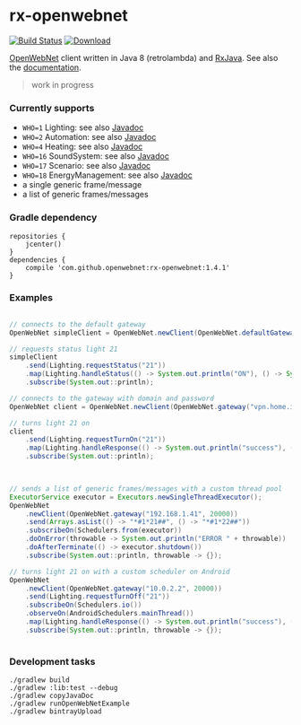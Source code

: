 # rx-openwebnet

[![Build Status](https://travis-ci.org/openwebnet/rx-openwebnet.svg?branch=master)](https://travis-ci.org/openwebnet/rx-openwebnet)
[![Download](https://api.bintray.com/packages/niqdev/maven/rx-openwebnet/images/download.svg)](https://bintray.com/niqdev/maven/rx-openwebnet/_latestVersion)

[OpenWebNet](http://www.myopen-legrandgroup.com/resources/own_protocol/default.aspx)
client written in Java 8 (retrolambda) and [RxJava](https://github.com/ReactiveX/RxJava). See also the [documentation](https://openwebnet.github.io/rx-openwebnet).

> work in progress

### Currently supports
* `WHO=1` Lighting: see also [Javadoc](https://openwebnet.github.io/rx-openwebnet/com/github/niqdev/openwebnet/message/Lighting.html)
* `WHO=2` Automation: see also [Javadoc](https://openwebnet.github.io/rx-openwebnet/com/github/niqdev/openwebnet/message/Automation.html)
* `WHO=4` Heating: see also [Javadoc](https://openwebnet.github.io/rx-openwebnet/com/github/niqdev/openwebnet/message/Heating.html)
* `WHO=16` SoundSystem: see also [Javadoc](https://openwebnet.github.io/rx-openwebnet/com/github/niqdev/openwebnet/message/SoundSystem.html)
* `WHO=17` Scenario: see also [Javadoc](https://openwebnet.github.io/rx-openwebnet/com/github/niqdev/openwebnet/message/Scenario.html)
* `WHO=18` EnergyManagement: see also [Javadoc](https://openwebnet.github.io/rx-openwebnet/com/github/niqdev/openwebnet/message/EnergyManagement.html)
* a single generic frame/message
* a list of generic frames/messages

### Gradle dependency
```
repositories {
    jcenter()
}
dependencies {
    compile 'com.github.openwebnet:rx-openwebnet:1.4.1'
}
```

### Examples
```java

// connects to the default gateway
OpenWebNet simpleClient = OpenWebNet.newClient(OpenWebNet.defaultGateway("192.168.1.41"));

// requests status light 21
simpleClient
    .send(Lighting.requestStatus("21"))
    .map(Lighting.handleStatus(() -> System.out.println("ON"), () -> System.out.println("OFF")))
    .subscribe(System.out::println);

// connects to the gateway with domain and password
OpenWebNet client = OpenWebNet.newClient(OpenWebNet.gateway("vpn.home.it", 20000, "12345"));

// turns light 21 on    
client
    .send(Lighting.requestTurnOn("21"))
    .map(Lighting.handleResponse(() -> System.out.println("success"), () -> System.out.println("fail")))
    .subscribe(System.out::println);
    
```
```java

// sends a list of generic frames/messages with a custom thread pool
ExecutorService executor = Executors.newSingleThreadExecutor();
OpenWebNet
    .newClient(OpenWebNet.gateway("192.168.1.41", 20000))
    .send(Arrays.asList(() -> "*#1*21##", () -> "*#1*22##"))
    .subscribeOn(Schedulers.from(executor))
    .doOnError(throwable -> System.out.println("ERROR " + throwable))
    .doAfterTerminate(() -> executor.shutdown())
    .subscribe(System.out::println, throwable -> {});

// turns light 21 on with a custom scheduler on Android
OpenWebNet
    .newClient(OpenWebNet.gateway("10.0.2.2", 20000))
    .send(Lighting.requestTurnOff("21"))
    .subscribeOn(Schedulers.io())
    .observeOn(AndroidSchedulers.mainThread())
    .map(Lighting.handleResponse(() -> System.out.println("success"), () -> System.out.println("fail")))
    .subscribe(System.out::println, throwable -> {});
    
```

### Development tasks
```
./gradlew build
./gradlew :lib:test --debug
./gradlew copyJavaDoc
./gradlew runOpenWebNetExample
./gradlew bintrayUpload
```

<!--
TODO
* [publish bintray + travis-ci](http://docs.travis-ci.com/user/deployment/bintray/)
* missing tests
* test coverage
* unsubscribe and close socket
-->

